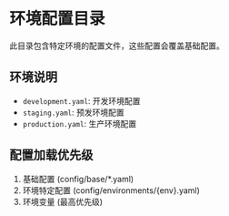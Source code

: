 # 环境配置目录

此目录包含特定环境的配置文件，这些配置会覆盖基础配置。

## 环境说明

- `development.yaml`: 开发环境配置
- `staging.yaml`: 预发环境配置
- `production.yaml`: 生产环境配置

## 配置加载优先级

1. 基础配置 (config/base/*.yaml)
2. 环境特定配置 (config/environments/{env}.yaml)
3. 环境变量 (最高优先级)